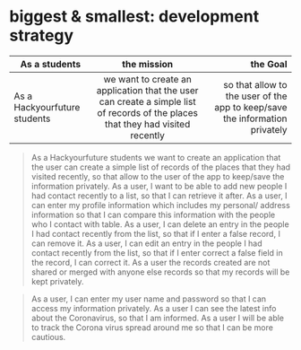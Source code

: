 # biggest & smallest: development strategy

|As a students |  the mission | the Goal |
 | ------------- |:-------------:| -----:|
 | As a Hackyourfuture students   | we want to create an application that the user can create a simple list of records of the places that they had visited  recently | so that allow to the user of the app to keep/save the information privately |























> As a Hackyourfuture students we want to create an application that the user can create a simple list of records of the places that they had visited  recently, so that allow to the user of the app to keep/save the information privately.
> As a user, I want to be able to add new people I had contact recently to a list, so that I can retrieve it after.
> As a user, I can enter my profile information which includes my personal/ address information so that I can compare this information with the people who I contact with table. 
> As a user, I can delete an entry in the people I had contact recently from the list, so that if I enter a false record, I can remove it. 
> As a user, I can edit an entry in the people I had contact recently from the list, so that if I enter correct a false field in the  record, I can correct it.
>  As a user  the records created  are not shared or merged with anyone else records so that my records will be kept privately.

> As a user, I can enter my user name and password so that I can access my information privately.
> As a user I can see the latest info about the Coronavirus, so that I am informed.
> As a user I will be able to track  the Corona virus spread around me so that I can be more cautious. 
